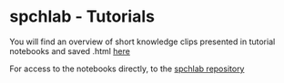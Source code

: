 # spchlab - Tutorials

You will find an overview of short knowledge clips presented in tutorial notebooks and saved .html [here](Tutorials)

For access to the notebooks directly, to the [spchlab repository](https://github.com/compi1234/spchlab/tree/main) 
